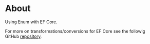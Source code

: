 # About

Using Enum with EF Core.

For more on transformations/conversions for EF Core see the followig GitHub [repository](https://github.com/karenpayneoregon/ef-core-transforming).
